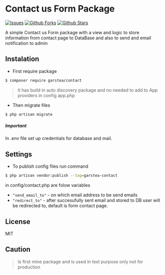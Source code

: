 # Contact us Form Package
[![Issues](https://img.shields.io/github/issues/garsteaa/laravel-test-pkg)](https://github.com/garsteaa/laravel-test-pkg)
[![Github Forks](https://img.shields.io/github/forks/garsteaa/laravel-test-pkg)](https://github.com/garsteaa/laravel-test-pkg/network/members)
[![Github Stars](https://img.shields.io/github/stars/garsteaa/laravel-test-pkg)](https://github.com/garsteaa/laravel-test-pkg/stargazers)

A simple Contact us Form package with a view and logic to store information from contact page to DataBase and also to send and email notification to admin

## Instalation
- First require package
```sh
$ composer require garstea/contact
```

>It has build in auto discovery package and no needed to add to App providers in config app.php

- Then migrate files
``` sh
$ php artisan migrate
```

##### Important
In .env file set up credentials for database and mail.

## Settings
- To publish config files run command

```sh
$ php artisan vendor:publish --tag=garstea-contact
```

in config/contact.php are folow variables

- ``` "send_email_to" ``` - on which email address to be send emails
- ``` "redirect_to" ``` - after succesufully sent email and stored to DB user will be redirected to, default is form contact page.



License
----
MIT

Caution
---
>Is first mine package and is used in test purpose only not for production

